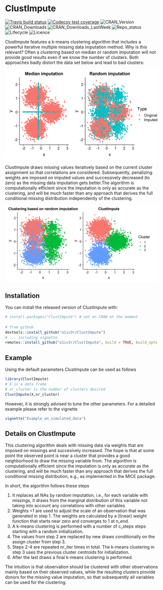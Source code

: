 # ClustImpute

<!-- badges: start -->
[![Travis build status](https://travis-ci.org/o1iv3r/ClustImpute.svg?branch=master)](https://travis-ci.org/o1iv3r/ClustImpute)
[![Codecov test coverage](https://codecov.io/gh/o1iv3r/ClustImpute/branch/master/graph/badge.svg)](https://codecov.io/gh/o1iv3r/ClustImpute?branch=master)
![CRAN_Version](https://www.r-pkg.org/badges/version-last-release/ClustImpute)
![CRAN_Downloads](https://cranlogs.r-pkg.org/badges/grand-total/ClustImpute)
![CRAN_Downloads_LastWeek](https://cranlogs.r-pkg.org/badges/last-week/ClustImpute)
![Repo_status](https://www.repostatus.org/badges/latest/active.svg)
![Lifecycle](https://img.shields.io/badge/lifecycle-maturing-blue.svg)
![Licence](https://img.shields.io/badge/licence-GPL--3-blue.svg)
<!-- badges: end -->



ClustImpute features a k-means clustering algorithm that includes a powerful iterative multiple missing data imputation method. Why is this relevant? Often a clustering based on median or random imputation will not provide good results even if we know the number of clusters. Both approaches badly distort the data set below and lead to bad clusters:

![*Comparison of median with random imputation.*](man/figures/Median_random_imp.png)

ClustImpute draws missing values iteratively based on the current cluster assignment so that correlations are considered. Subsequently, penalizing weights are imposed on imputed values and successively decreased (to zero) as the missing data imputation gets better.The algorithm is computationally efficient since the imputation is only as accurate as the clustering, and will be much faster than any approach that derives the full conditional missing distribution independently of the clustering.

![*ClustImpute vs. a clustering based on random imputation.*](man/figures/ClustImpute_vs_random_imputation.png)


## Installation

You can install the released version of ClustImpute with:

``` r
# install.packages("ClustImpute") # not on CRAN at the moment

# from github
devtools::install_github("o1iv3r/ClustImpute")
# ... including vignette
remotes::install_github("o1iv3r/ClustImpute", build = TRUE, build_opts = c("--no-resave-data", "--no-manual"),force=TRUE)
```

## Example

Using the default parameters ClustImpute can be used as follows

``` r
library(ClustImpute)
# X is a data frame
# nr_cluster is the number of clusters desired
ClustImpute(X,nr_cluster)
```

However, it is strongly advised to tune the other parameters. For a detailed example please refer to the vignette

``` r
vignette("Example_on_simulated_data")
```

## Details on ClustImpute

This clustering algorithm deals with missing data via weights that are imposed on missings and succesively increased. The hope is that at some point the observed point is near a cluster that provides a good neighborhood to draw the missing variable from. The algorithm is computationally efficient since the imputation is only as accurate as the clustering, and will be much faster than any approach that derives the full conditional missing distribution, e.g., as implemented in the MICE package.

In short, the algorithm follows these steps

1. It replaces all NAs by random imputation, i.e., for each variable with missings, it draws from the marginal distribution of this variable not taking into account any correlations with other variables
2. Weights <1 are used to adjust the scale of an observation that was generated in step 1. The weights are calculated by a (linear) weight function that starts near zero and converges to 1 at n_end.
3. A k-means clustering is performed with a number of c_steps steps starting with a random initialization.
4. The values from step 2 are replaced by new draws conditionally on the assign cluster from step 3.
5. Steps 2-4 are repeated nr_iter times in total. The k-means clustering in step 3 uses the previous cluster centroids for initialization.
6. After the last draws a final k-means clustering is performed.

The intuition is that observation should be clustered with other observations mainly based on their observed values, while the resulting clusters provide donors for the missing value imputation, so that subsequently all variables can be used for the clustering. 

